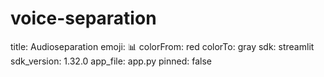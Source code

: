 # voice-separation
title: Audioseparation
emoji: 📊
colorFrom: red
colorTo: gray
sdk: streamlit
sdk_version: 1.32.0
app_file: app.py
pinned: false
